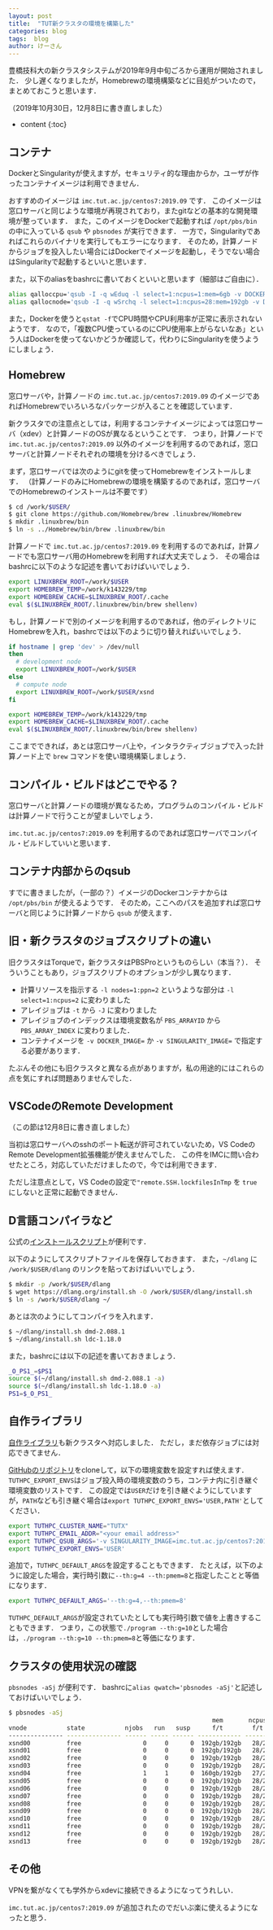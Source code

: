 ```yaml
---
layout: post
title:  "TUT新クラスタの環境を構築した"
categories: blog
tags:  blog
author: けーさん
---
```



豊橋技科大の新クラスタシステムが2019年9月中旬ごろから運用が開始されました．
少し遅くなりましたが，Homebrewの環境構築などに目処がついたので，まとめておこうと思います．

（2019年10月30日，12月8日に書き直しました）


<!--more-->

* content
{:toc}

## コンテナ

DockerとSingularityが使えますが，セキュリティ的な理由からか，ユーザが作ったコンテナイメージは利用できません．

おすすめのイメージは `imc.tut.ac.jp/centos7:2019.09` です．
このイメージは窓口サーバと同じような環境が再現されており，またgitなどの基本的な開発環境が整っています．
また，このイメージをDockerで起動すれば `/opt/pbs/bin` の中に入っている `qsub` や `pbsnodes` が実行できます．
一方で，Singularityであればこれらのバイナリを実行してもエラーになります．
そのため，計算ノードからジョブを投入したい場合にはDockerでイメージを起動し，そうでない場合はSingularityで起動するといいと思います．

また，以下のaliasをbashrcに書いておくといいと思います（細部はご自由に）．

```sh
alias qalloccpu='qsub -I -q wEduq -l select=1:ncpus=1:mem=6gb -v DOCKER_IMAGE=imc.tut.ac.jp/centos7:2019.09 -- bash'
alias qallocnode='qsub -I -q wSrchq -l select=1:ncpus=28:mem=192gb -v DOCKER_IMAGE=imc.tut.ac.jp/centos7:2019.09 -- bash'
```

また，Dockerを使うと`qstat -f`でCPU時間やCPU利用率が正常に表示されないようです．
なので，「複数CPU使っているのにCPU使用率上がらないなあ」という人はDockerを使ってないかどうか確認して，代わりにSingularityを使うようにしましょう．



## Homebrew

窓口サーバや，計算ノードの `imc.tut.ac.jp/centos7:2019.09` のイメージであればHomebrewでいろいろなパッケージが入ることを確認しています．

新クラスタでの注意点としては，利用するコンテナイメージによっては窓口サーバ（xdev）と計算ノードのOSが異なるということです．
つまり，計算ノードで `imc.tut.ac.jp/centos7:2019.09` 以外のイメージを利用するのであれば，窓口サーバと計算ノードそれぞれの環境を分けるべきでしょう．

まず，窓口サーバでは次のようにgitを使ってHomebrewをインストールします．
（計算ノードのみにHomebrewの環境を構築するのであれば，窓口サーバでのHomebrewのインストールは不要です）

```sh
$ cd /work/$USER/
$ git clone https://github.com/Homebrew/brew .linuxbrew/Homebrew
$ mkdir .linuxbrew/bin 
$ ln -s ../Homebrew/bin/brew .linuxbrew/bin
```

計算ノードで `imc.tut.ac.jp/centos7:2019.09` を利用するのであれば，計算ノードでも窓口サーバ用のHomebrewを利用すれば大丈夫でしょう．
その場合はbashrcに以下のような記述を書いておけばいいでしょう．

```sh
export LINUXBREW_ROOT=/work/$USER
export HOMEBREW_TEMP=/work/k143229/tmp
export HOMEBREW_CACHE=$LINUXBREW_ROOT/.cache
eval $($LINUXBREW_ROOT/.linuxbrew/bin/brew shellenv)
```

もし，計算ノードで別のイメージを利用するのであれば，他のディレクトリにHomebrewを入れ，bashrcでは以下のように切り替えればいいでしょう．

```sh
if hostname | grep 'dev' > /dev/null
then
  # development node
  export LINUXBREW_ROOT=/work/$USER
else
  # compute node
  export LINUXBREW_ROOT=/work/$USER/xsnd
fi

export HOMEBREW_TEMP=/work/k143229/tmp
export HOMEBREW_CACHE=$LINUXBREW_ROOT/.cache
eval $($LINUXBREW_ROOT/.linuxbrew/bin/brew shellenv)
```

ここまでできれば，あとは窓口サーバ上や，インタラクティブジョブで入った計算ノード上で `brew` コマンドを使い環境構築しましょう．


## コンパイル・ビルドはどこでやる？

窓口サーバと計算ノードの環境が異なるため，プログラムのコンパイル・ビルドは計算ノードで行うことが望ましいでしょう．

`imc.tut.ac.jp/centos7:2019.09` を利用するのであれば窓口サーバでコンパイル・ビルドしていいと思います．



## コンテナ内部からのqsub

すでに書きましたが，（一部の？）イメージのDockerコンテナからは `/opt/pbs/bin` が使えるようです．
そのため，ここへのパスを追加すれば窓口サーバと同じように計算ノードから `qsub` が使えます．



## 旧・新クラスタのジョブスクリプトの違い

旧クラスタはTorqueで，新クラスタはPBSProというものらしい（本当？）．
そういうこともあり，ジョブスクリプトのオプションが少し異なります．

* 計算リソースを指示する `-l nodes=1:ppn=2` というような部分は `-l select=1:ncpus=2` に変わりました
* アレイジョブは `-t` から `-J` に変わりました
* アレイジョブのインデックスは環境変数名が `PBS_ARRAYID` から `PBS_ARRAY_INDEX` に変わりました．
* コンテナイメージを `-v DOCKER_IMAGE=` か `-v SINGULARITY_IMAGE=` で指定する必要があります．

たぶんその他にも旧クラスタと異なる点がありますが，私の用途的にはこれらの点を気にすれば問題ありませんでした．


## VSCodeのRemote Development

（この節は12月8日に書き直しました）

当初は窓口サーバへのsshのポート転送が許可されていないため，VS CodeのRemote Development拡張機能が使えませんでした．
この件をIMCに問い合わせたところ，対応していただけましたので，今では利用できます．

ただし注意点として，VS Codeの設定で`"remote.SSH.lockfilesInTmp` を `true` にしないと正常に起動できません．


## D言語コンパイラなど

公式の[インストールスクリプト](https://dlang.org/install.html)が便利です．

以下のようにしてスクリプトファイルを保存しておきます．
また，`~/dlang` に `/work/$USER/dlang` のリンクを貼っておけばいいでしょう．

```sh
$ mkdir -p /work/$USER/dlang
$ wget https://dlang.org/install.sh -O /work/$USER/dlang/install.sh
$ ln -s /work/$USER/dlang ~/
```

あとは次のようにしてコンパイラを入れます．

```sh
$ ~/dlang/install.sh dmd-2.088.1
$ ~/dlang/install.sh ldc-1.18.0
```

また，bashrcには以下の記述を書いておきましょう．

```sh
_O_PS1_=$PS1
source $(~/dlang/install.sh dmd-2.088.1 -a)
source $(~/dlang/install.sh ldc-1.18.0 -a)
PS1=$_O_PS1_
```


## 自作ライブラリ

[自作ライブラリ](https://github.com/k3kaimu/TUT-HPCLIB4D)も新クラスタへ対応しました．
ただし，まだ依存ジョブには対応できてません．

[GitHubのリポジトリ](https://github.com/k3kaimu/TUT-HPCLIB4D)をcloneして，以下の環境変数を設定すれば使えます．
`TUTHPC_EXPORT_ENVS`はジョブ投入時の環境変数のうち，コンテナ内に引き継ぐ環境変数のリストです．
この設定では`USER`だけを引き継ぐようにしていますが，`PATH`なども引き継ぐ場合は`export TUTHPC_EXPORT_ENVS='USER,PATH'`としてください．

```sh
export TUTHPC_CLUSTER_NAME="TUTX"
export TUTHPC_EMAIL_ADDR="<your email address>"
export TUTHPC_QSUB_ARGS='-v SINGULARITY_IMAGE=imc.tut.ac.jp/centos7:2019.09'
export TUTHPC_EXPORT_ENVS='USER'
```

追加で，`TUTHPC_DEFAULT_ARGS`を設定することもできます．
たとえば，以下のように設定した場合，実行時引数に`--th:g=4 --th:pmem=8`と指定したことと等価になります．

```sh
export TUTHPC_DEFAULT_ARGS='--th:g=4,--th:pmem=8'
```

`TUTHPC_DEFAULT_ARGS`が設定されていたとしても実行時引数で値を上書きすることもできます．
つまり，この状態で`./program --th:g=10`とした場合は，`./program --th:g=10 --th:pmem=8`と等価になります．


## クラスタの使用状況の確認

`pbsnodes -aSj` が便利です．
bashrcに`alias qwatch='pbsnodes -aSj'`と記述しておけばいいでしょう．

```sh
$ pbsnodes -aSj
                                                        mem       ncpus   nmics   ngpus
vnode           state           njobs   run   susp      f/t        f/t     f/t     f/t   jobs
--------------- --------------- ------ ----- ------ ------------ ------- ------- ------- -------
xsnd00          free                 0     0      0  192gb/192gb   28/28     0/0     2/2 --
xsnd01          free                 0     0      0  192gb/192gb   28/28     0/0     2/2 --
xsnd02          free                 0     0      0  192gb/192gb   28/28     0/0     2/2 --
xsnd03          free                 0     0      0  192gb/192gb   28/28     0/0     2/2 --
xsnd04          free                 1     1      0  160gb/192gb   27/28     0/0     2/2 4875
xsnd05          free                 0     0      0  192gb/192gb   28/28     0/0     2/2 --
xsnd06          free                 0     0      0  192gb/192gb   28/28     0/0     2/2 --
xsnd07          free                 0     0      0  192gb/192gb   28/28     0/0     2/2 --
xsnd08          free                 0     0      0  192gb/192gb   28/28     0/0     2/2 --
xsnd09          free                 0     0      0  192gb/192gb   28/28     0/0     2/2 --
xsnd10          free                 0     0      0  192gb/192gb   28/28     0/0     2/2 --
xsnd11          free                 0     0      0  192gb/192gb   28/28     0/0     2/2 --
xsnd12          free                 0     0      0  192gb/192gb   28/28     0/0     2/2 --
xsnd13          free                 0     0      0  192gb/192gb   28/28     0/0     2/2 --
```



## その他

VPNを繋がなくても学外からxdevに接続できるようになってうれしい．

`imc.tut.ac.jp/centos7:2019.09` が追加されたのでだいぶ楽に使えるようになったと思う．

